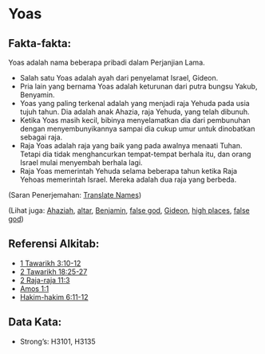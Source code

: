 # Yoas

## Fakta-fakta:

Yoas adalah nama beberapa pribadi dalam Perjanjian Lama.

* Salah satu Yoas adalah ayah dari penyelamat Israel, Gideon.
* Pria lain yang bernama Yoas adalah keturunan dari putra bungsu Yakub, Benyamin.
* Yoas yang paling terkenal adalah yang menjadi raja Yehuda pada usia tujuh tahun. Dia adalah anak Ahazia, raja Yehuda, yang telah dibunuh.
* Ketika Yoas masih kecil, bibinya menyelamatkan dia dari pembunuhan dengan menyembunyikannya sampai dia cukup umur untuk dinobatkan sebagai raja.
* Raja Yoas adalah raja yang baik yang pada awalnya menaati Tuhan. Tetapi dia tidak menghancurkan tempat-tempat berhala itu, dan orang Israel mulai menyembah berhala lagi.
* Raja Yoas memerintah Yehuda selama beberapa tahun ketika Raja Yehoas memerintah Israel. Mereka adalah dua raja yang berbeda.

(Saran Penerjemahan: [Translate Names](rc://en/ta/man/translate/translate-names))

(Lihat juga: [Ahaziah](../names/ahaziah.md), [altar](../kt/altar.md), [Benjamin](../names/benjamin.md), [false god](../kt/falsegod.md), [Gideon](../names/gideon.md), [high places](../other/highplaces.md), [false god](../kt/falsegod.md))

## Referensi Alkitab:

* [1 Tawarikh 3:10-12](rc://en/tn/help/1ch/03/10)
* [2 Tawarikh 18:25-27](rc://en/tn/help/2ch/18/25)
* [2 Raja-raja 11:3](rc://en/tn/help/2ki/11/03)
* [Amos 1:1](rc://en/tn/help/amo/01/01)
* [Hakim-hakim 6:11-12](rc://en/tn/help/jdg/06/11)

## Data Kata:

* Strong’s: H3101, H3135
